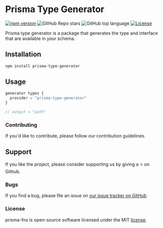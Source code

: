 # Prisma Type Generator

<!-- [![Build Status](https://travis-ci.org/broisnischal/prisma-type-generator.svg?branch=master)](https://travis-ci.org/broisnischal/prisma-type-generator) -->

[![npm version](https://img.shields.io/npm/v/prisma-type-generator.svg)](https://www.npmjs.com/package/prisma-type-generator)
![GitHub Repo stars](https://img.shields.io/github/stars/broisnischal/prisma-type-generator?style=social)
![GitHub top language](https://img.shields.io/github/languages/top/broisnischal/prisma-type-generator?style=plastic)
[![License](https://img.shields.io/npm/l/prisma-type-generator.svg)](https://opensource.org/licenses/MIT)

Prisma type generator is a package that generates the type and interface that are available in your schema.

## Installation

```bash
npm install prisma-type-generator
```

## Usage

```ts
generator types {
  provider = "prisma-type-generator"
}

// output = "path"
```

### Contributing

If you'd like to contribute, please follow our contribution guidelines.

## Support

If you like the project, please consider supporting us by giving a ⭐️ on Github.

### Bugs

If you find a bug, please file an issue on [our issue tracker on GitHub](https://github.com/broisnischal/prisma-fns/issues)

### License

prisma-fns is open-source software licensed under the MIT [license](LICENSE).
